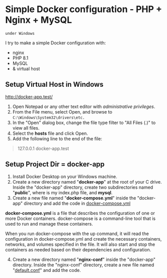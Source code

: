 # Simple Docker configuration - PHP + Nginx + MySQL
`under Windows`

I try to make a simple Docker configuration with:
* nginx
* PHP 8.1
* MySQL
*  &  virtual host

## Setup Virtual Host in Windows 
http://docker-app.test/

1. Open Notepad or any other text editor with _administrative privileges_.
2. From the File menu, select Open, and browse to `C:\Windows\System32\drivers\etc.`
4. In the "Open" dialog box, change the file type filter to "All Files (.)" to view all files.
5. Select the **hosts** file and click Open.
6. Add the following line to the end of the file:

>127.0.0.1	docker-app.test

## Setup Project Dir = docker-app 

1. Install Docker Desktop on your Windows machine.
2. Create a new directory named "**docker-app**" at the root of your C drive. Inside the "docker-app" directory, create two subdirectories named "**public**", where is my index.php file, and **mysql**.
3. Create a new file named "**docker-compose.yml**" inside the "docker-app" directory and add the code in [docker-compose.yml](docker-compose.yml)

**docker-compose.yml** is a file that describes the configuration of one or more Docker containers. docker-compose is a command-line tool that is used to run and manage these containers.

When you run docker-compose with the up command, it will read the configuration in docker-compose.yml and create the necessary containers, networks, and volumes specified in the file. It will also start and stop the containers as needed based on their dependencies and configuration.

4. Create a new directory named "**nginx-conf**" inside the "docker-app" directory. Inside the "nginx-conf" directory, create a new file named "[default.conf](nginx-conf/default.conf)" and add the code.